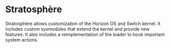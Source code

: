 # Stratosphère

Stratosphère allows customization of the Horizon OS and Switch kernel. It includes custom sysmodules that extend the kernel and provide new features. It also includes a reimplementation of the loader to hook important system actions.
